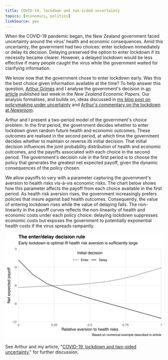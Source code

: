 ```yaml
---
title: COVID-19, lockdown and two-sided uncertainty
topics: [economics, politics]
linkSource: yes
---
```


When the COVID-19 pandemic began, the New Zealand government faced uncertainty around the virus' health and economic consequences.
Amid this uncertainty, the government had two choices: enter lockdown immediately or delay its decision.
Delaying preserved the option to enter lockdown if its necessity became clearer.
However, a delayed lockdown would be less effective if many people caught the virus while the government waited for clarifying information.

We know now that the government chose to enter lockdown early.
Was this the best choice given information available at the time?
To help answer this question, [Arthur Grimes](https://motu.nz/about-us/people/arthur-grimes/) and I analyse the government's decision in [an article][doi] published last week in the *New Zealand Economic Papers*.
Our analysis formalises, and builds on, ideas discussed in [my blog post on policymaking under uncertainty](/blog/policymaking-under-uncertainty/) and [Arthur's commentary on the lockdown at *Newsroom*](https://www.newsroom.co.nz/pro/was-lockdown-the-right-choice).

Arthur and I present a two-period model of the government's choice problem.
In the first period, the government decides whether to enter lockdown given random future health and economic outcomes.
These outcomes are realised in the second period, at which time the government decides whether to maintain or reverse its initial decision.
That initial decision influences the joint probability distribution of health and economic outcomes, and the payoffs associated with each choice in the second period.
The government's decision rule in the first period is to choose the policy that generates the greatest net expected payoff, given the dynamic consequences of the policy chosen.

We allow payoffs to vary with a parameter capturing the government's aversion to health risks vis-à-vis economic risks.
The chart below shows how this parameter affects the payoff from each choice available in the first period.
As health risk aversion rises, the government increasingly prefers policies that insure against bad health outcomes.
Consequently, the value of entering lockdown rises while the value of delaying falls.
The non-linearity in the payoff curves reflects the non-linearity of health and economic costs under each policy choice: delaying lockdown suppresses economic costs but exposes the government to potentially exponential health costs if the virus spreads rampantly.

![](figures/plot-1.svg)

See Arthur and my article, "[COVID-19, lockdown and two-sided uncertainty][doi]," for further discussion.

[doi]: https://doi.org/10.1080/00779954.2020.1806340

